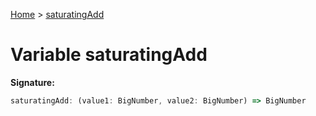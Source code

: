 [Home](../index.md) &gt; [saturatingAdd](./saturatingadd.md)

# Variable saturatingAdd


<b>Signature:</b>

```typescript
saturatingAdd: (value1: BigNumber, value2: BigNumber) => BigNumber
```
